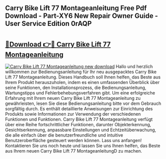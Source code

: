 ## Carry Bike Lift 77 Montageanleitung Free Pdf Download - Part-XY6 New Repair Owner Guide - User Service Edition 0rAQP

# <h2><a href="http://df6sm3.blite.top/?on=Carry+Bike+Lift+77+Montageanleitung">🔗Download 👉🔴 Carry Bike Lift 77 Montageanleitung</a></h2>

[![Carry Bike Lift 77 Montageanleitung new download](https://i.imgur.com/lujVjoI.png)](http://df6sm3.blite.top/?on=Carry+Bike+Lift+77+Montageanleitung)
Hallo und herzlich willkommen zur Bedienungsanleitung für Ihr neu ausgepacktes Carry Bike Lift 77 Montageanleitung. Dieses Handbuch soll Ihnen helfen, das Beste aus Ihrem Produkt herauszuholen, indem es einen umfassenden Überblick über seine Funktionen, den Installationsprozess, die Bedienungsanleitung, Wartungstipps und Fehlerbehebungsverfahren gibt. Um eine erfolgreiche Erfahrung mit Ihrem neuen Carry Bike Lift 77 Montageanleitung zu gewährleisten, lesen Sie diese Bedienungsanleitung bitte vor dem Gebrauch sorgfältig durch. Es enthält detaillierte Anweisungen zur Einrichtung des Produkts sowie Informationen zur Verwendung der verschiedenen Funktionen und Funktionen. Carry Bike Lift 77 Montageanleitung verfügt über eine Reihe fortschrittlicher Funktionen, darunter Objekterkennung, Gesichtserkennung, anpassbare Einstellungen und Echtzeitüberwachung, die alle einfach über die benutzerfreundliche und intuitive Benutzeroberfläche gesteuert werden können. Lass uns anfangen! Kontaktieren Sie uns noch heute und lassen Sie uns Ihnen helfen, das Beste aus Ihrem neuen Carry Bike Lift 77 MontageanleitungD zu machen.
